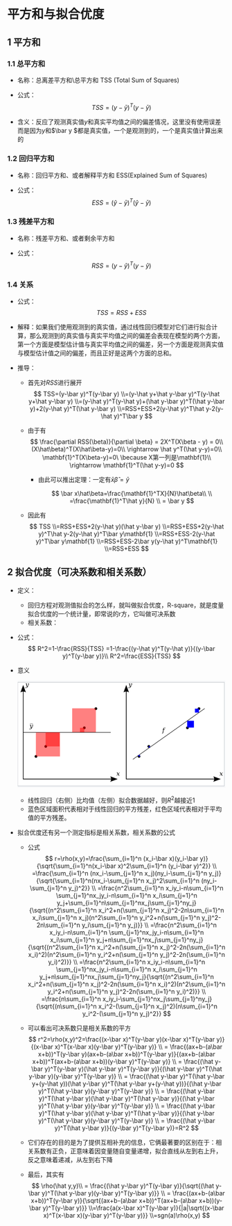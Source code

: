 # 平方和与拟合优度

## 1 平方和

### 1.1 总平方和

* 名称：总离差平方和\总平方和 TSS (Total Sum of Squares)

* 公式：
  $$
  TSS=(y-\bar y)^T(y-\bar y)
  $$

* 含义：反应了观测真实值$y$和真实平均值之间的偏差情况，这里没有使用误差而是因为$y$和$\bar y $都是真实值，一个是观测到的，一个是真实值计算出来的

### 1.2 回归平方和

* 名称：回归平方和、或者解释平方和 ESS(Explained Sum of Squares)

* 公式：
  $$
  ESS=(\hat y-\bar y)^T(\hat y-\bar y)
  $$

### 1.3 残差平方和

* 名称：残差平方和、或者剩余平方和

* 公式：
  $$
  RSS=(y-\hat y)^T(y-\hat y)
  $$

### 1.4 关系

* 公式：
  $$
  TSS=RSS+ESS
  $$

* 解释：如果我们使用观测到的真实值，通过线性回归模型对它们进行拟合计算，那么观测到的真实值与真实平均值之间的偏差会表现在模型的两个方面，第一个方面是模型估计值与真实平均值之间的偏差，另一个方面是观测真实值与模型估计值之间的偏差，而且正好是这两个方面的总和。

* 推导：
  * 首先对$RSS​$进行展开 
    $$
    TSS=(y-\bar y)^T(y-\bar y)
    \\=(y-\hat y+\hat y-\bar y)^T(y-\hat y+\hat y-\bar y)
    \\=(y-\hat y)^T(y-\hat y)+(\hat y-\bar y)^T(\hat y-\bar y)+2(y-\hat y)^T(\hat y-\bar y)
    \\=RSS+ESS+2(y-\hat y)^T\hat y-2(y-\hat y)^T\bar y
    $$

  * 由于有
    $$
    \frac{\partial RSS(\beta)}{\partial \beta} = 2X^T(X\beta - y) = 0\\
    (X\hat\beta)^T(X\hat\beta-y)=0\\
    \rightarrow \hat y^T(\hat y-y)=0\\
    \mathbf{1}^T(X\beta-y)=0\ \because X第一列是\mathbf{1}\\
    \rightarrow \mathbf{1}^T(\hat y-y)=0
    $$

    * 由此可以推出定理：一定有$\bar x\hat \beta =\bar y$

      $$
      \bar x\hat\beta=\frac{\mathbf{1}^TX}{N}\hat\beta\\
      \\ =\frac{\mathbf{1}^T\hat y}{N}
      \\ = \bar y
      $$

    

  * 因此有
    $$
    TSS
    \\=RSS+ESS+2(y-\hat y)(\hat y-\bar y)
    \\=RSS+ESS+2(y-\hat y)^T\hat y-2(y-\hat y)^T\bar y\mathbf{1}
    \\=RSS+ESS-2(y-\hat y)^T\bar y\mathbf{1}
    \\=RSS+ESS-2\bar y(y-\hat y)^T\mathbf{1}
    \\=RSS+ESS
    $$


## 2 拟合优度（可决系数和相关系数）

* 定义：

  * 回归方程对观测值拟合的怎么样，就叫做拟合优度，R-square，就是度量拟合优度的一个统计量，即常说的r方，它叫做可决系数
  * 相关系数：

* 公式：
  $$
  R^2=1-\frac{RSS}{TSS}
  =1-\frac{(y-\hat y)^T(y-\hat y)}{(y-\bar y)^T(y-\bar y)}\\
  R^2=\frac{ESS}{TSS}
  $$

* 意义

  ![1614608745584](assets/1614608745584.png)

  * 线性回归（右侧）比均值（左侧）拟合数据越好，则$R^2$越接近1
  * 蓝色区域面积代表相对于线性回归的平方残差，红色区域代表相对于平均值的平方残差。

* 拟合优度还有另一个测定指标是相关系数，相关系数的公式

  * 公式
    $$
    r=\rho(x,y)=\frac{\sum_{i=1}^n (x_i-\bar x)(y_i-\bar y)}{\sqrt{\sum_{i=1}^n(x_i-\bar x)^2\sum_{i=1}^n (y_i-\bar y)^2}}
    \\ =\frac{\sum_{i=1}^n (nx_i-\sum_{j=1}^n x_j)(ny_i-\sum_{j=1}^n y_j)}{\sqrt{\sum_{i=1}^n(nx_i-\sum_{j=1}^n x_j)^2\sum_{i=1}^n (ny_i-\sum_{j=1}^n y_j)^2}}
    \\ =\frac{n^2\sum_{i=1}^n x_iy_i-n\sum_{i=1}^n \sum_{j=1}^nx_jy_i-n\sum_{i=1}^n x_i\sum_{j=1}^n y_j+\sum_{i=1}^n\sum_{j=1}^nx_j\sum_{j=1}^ny_j}{\sqrt{(n^2\sum_{i=1}^n x_i^2+n(\sum_{j=1}^n x_j)^2-2n\sum_{i=1}^n x_i\sum_{j=1}^n x_j)(n^2\sum_{i=1}^n y_i^2+n(\sum_{j=1}^n y_j)^2-2n\sum_{i=1}^n y_i\sum_{j=1}^n y_j)}}
    \\ =\frac{n^2\sum_{i=1}^n x_iy_i-n\sum_{i=1}^n \sum_{j=1}^nx_jy_i-n\sum_{i=1}^n x_i\sum_{j=1}^n y_j+n\sum_{j=1}^nx_j\sum_{j=1}^ny_j}{\sqrt{(n^2\sum_{i=1}^n x_i^2+n(\sum_{j=1}^n x_j)^2-2n(\sum_{i=1}^n x_i)^2)(n^2\sum_{i=1}^n y_i^2+n(\sum_{j=1}^n y_j)^2-2n(\sum_{i=1}^n y_i)^2)}}
    \\ =\frac{n^2\sum_{i=1}^n x_iy_i-n\sum_{i=1}^n \sum_{j=1}^nx_jy_i-n\sum_{i=1}^n x_i\sum_{j=1}^n y_j+n\sum_{j=1}^nx_j\sum_{j=1}^ny_j}{\sqrt{(n^2\sum_{i=1}^n x_i^2+n(\sum_{j=1}^n x_j)^2-2n(\sum_{i=1}^n x_i)^2)(n^2\sum_{i=1}^n y_i^2+n(\sum_{j=1}^n y_j)^2-2n(\sum_{i=1}^n y_i)^2)}}
    \\ =\frac{n\sum_{i=1}^n x_iy_i-\sum_{j=1}^nx_j\sum_{j=1}^ny_j}{\sqrt{(n\sum_{i=1}^n x_i^2-(\sum_{j=1}^n x_j)^2)(n\sum_{i=1}^n y_i^2-(\sum_{j=1}^n y_j)^2}}
    $$

  * 可以看出可决系数只是相关系数的平方
    $$
    r^2=\rho(x,y)^2=\frac{(x-\bar x)^T(y-\bar y)(x-\bar x)^T(y-\bar y)}{(x-\bar x)^T(x-\bar x)(y-\bar y)^T(y-\bar y)}
    \\ = \frac{(ax+b-(a\bar x+b))^T(y-\bar y)(ax+b-(a\bar x+b))^T(y-\bar y)}{(ax+b-(a\bar x+b))^T(ax+b-(a\bar x+b))(y-\bar y)^T(y-\bar y)}
    \\ = \frac{(\hat y-\bar y)^T(y-\bar y)(\hat y-\bar y)^T(y-\bar y)}{(\hat y-\bar y)^T(\hat y-\bar y)(y-\bar y)^T(y-\bar y)}
    \\ = \frac{(\hat y-\bar y)^T(\hat y-\bar y+(y-\hat y))(\hat y-\bar y)^T(\hat y-\bar y+(y-\hat y))}{(\hat y-\bar y)^T(\hat y-\bar y)(y-\bar y)^T(y-\bar y)}
    \\ = \frac{(\hat y-\bar y)^T(\hat y-\bar y)(\hat y-\bar y)^T(\hat y-\bar y)}{(\hat y-\bar y)^T(\hat y-\bar y)(y-\bar y)^T(y-\bar y)}
    \\ = \frac{(\hat y-\bar y)^T(\hat y-\bar y)(\hat y-\bar y)^T(\hat y-\bar y)}{(\hat y-\bar y)^T(\hat y-\bar y)(y-\bar y)^T(y-\bar y)}
    \\ = \frac{(\hat y-\bar y)^T(\hat y-\bar y)}{(y-\bar y)^T(y-\bar y)}=R^2
    $$
    

  * 它们存在的目的是为了提供互相补充的信息，它俩最著要的区别在于：相关系数有正负，正意味着因变量随自变量递增，拟合直线从左到右上升，反之意味着递减，从左到右下降

  * 最后，其实有
    $$
    \rho(\hat y,y)\\ = \frac{(\hat y-\bar y)^T(y-\bar y)}{\sqrt{(\hat y-\bar y)^T(\hat y-\bar y)(y-\bar y)^T(y-\bar y)}}
    \\ = \frac{(ax+b-(a\bar x+b))^T(y-\bar y)}{\sqrt{(ax+b-(a\bar x+b))^T(ax+b-(a\bar x+b))(y-\bar y)^T(y-\bar y)}}
    \\=\frac{a(x-\bar x)^T(y-\bar y)}{|a|\sqrt{(x-\bar x)^T(x-\bar x)(y-\bar y)^T(y-\bar y)}}
    \\=sgn(a)\rho(x,y)
    $$
    

    